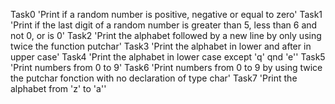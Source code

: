 Task0 'Print if a random number is positive, negative or equal to zero'
Task1 'Print if the last digit of a random number is greater than 5, less than 6 and not 0, or is 0'
Task2 'Print the alphabet followed by a new line by only using twice the function putchar'
Task3 'Print the alphabet in lower and after in upper case'
Task4 'Print the alphabet in lower case except 'q' qnd 'e''
Task5 'Print numbers from 0 to 9'
Task6 'Print numbers from 0 to 9 by using twice the putchar fonction with no declaration of type char'
Task7 'Print the alphabet from 'z' to 'a''